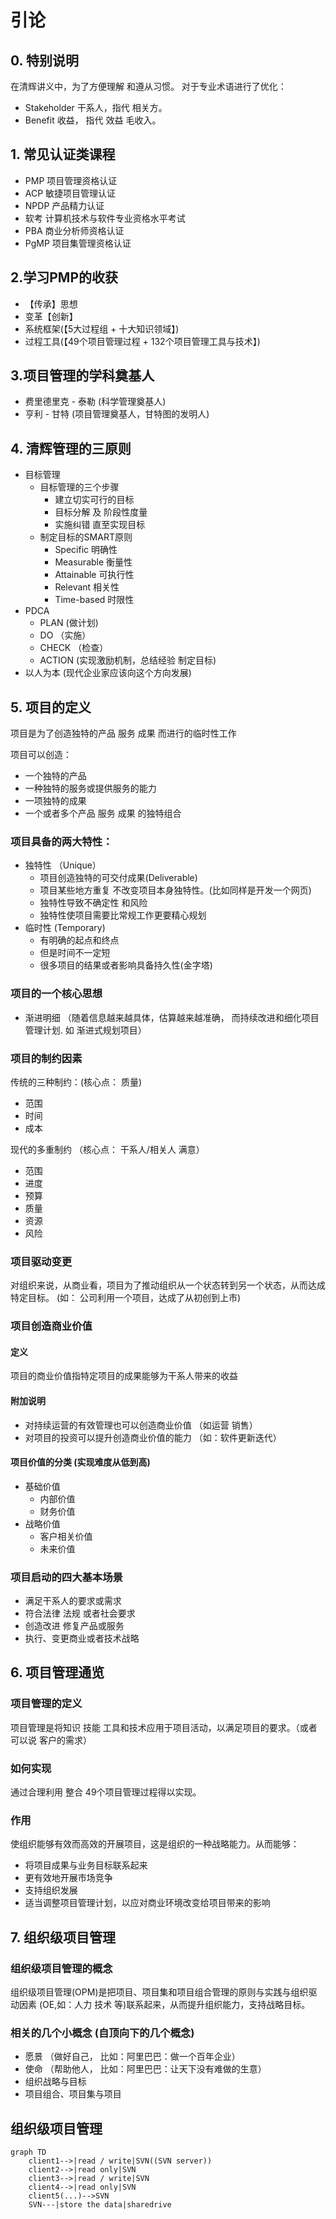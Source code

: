 # 引论
## 0. 特别说明
在清辉讲义中，为了方便理解 和遵从习惯。 对于专业术语进行了优化：
- Stakeholder  干系人，指代 相关方。
- Benefit 收益， 指代 效益 毛收入。

## 1. 常见认证类课程
- PMP  项目管理资格认证
- ACP  敏捷项目管理认证
- NPDP 产品精力认证
- 软考  计算机技术与软件专业资格水平考试
- PBA 商业分析师资格认证
- PgMP  项目集管理资格认证
 
## 2.学习PMP的收获
- 【传承】思想
- 变革【创新】
- 系统框架(【5大过程组 + 十大知识领域】)
- 过程工具(【49个项目管理过程 + 132个项目管理工具与技术】)

## 3.项目管理的学科奠基人
- 费里德里克 - 泰勒 (科学管理奠基人)
- 亨利 - 甘特 (项目管理奠基人，甘特图的发明人)

## 4. 清辉管理的三原则
- 目标管理
  - 目标管理的三个步骤
    - 建立切实可行的目标
    - 目标分解 及 阶段性度量
    - 实施纠错 直至实现目标
  - 制定目标的SMART原则
    - Specific 明确性
    - Measurable 衡量性
    - Attainable 可执行性
    - Relevant 相关性
    - Time-based 时限性
- PDCA
  - PLAN (做计划)
  - DO  （实施）
  - CHECK （检查）
  - ACTION (实现激励机制，总结经验 制定目标)
- 以人为本 (现代企业家应该向这个方向发展)

## 5. 项目的定义
项目是为了创造独特的产品 服务 成果 而进行的临时性工作

项目可以创造：
- 一个独特的产品
- 一种独特的服务或提供服务的能力
- 一项独特的成果
- 一个或者多个产品 服务 成果 的独特组合

### 项目具备的两大特性：
- 独特性 （Unique）
  - 项目创造独特的可交付成果(Deliverable)
  - 项目某些地方重复 不改变项目本身独特性。(比如同样是开发一个网页)
  - 独特性导致不确定性 和风险
  - 独特性使项目需要比常规工作更要精心规划
- 临时性 (Temporary)
  - 有明确的起点和终点
  - 但是时间不一定短
  - 很多项目的结果或者影响具备持久性(金字塔)

### 项目的一个核心思想
- 渐进明细 （随着信息越来越具体，估算越来越准确， 而持续改进和细化项目管理计划.
如 渐进式规划项目）

### 项目的制约因素
传统的三种制约：(核心点： 质量)
- 范围
- 时间
- 成本

现代的多重制约 （核心点： 干系人/相关人 满意）
- 范围
- 进度
- 预算
- 质量
- 资源
- 风险

### 项目驱动变更
对组织来说，从商业看，项目为了推动组织从一个状态转到另一个状态，从而达成特定目标。
(如： 公司利用一个项目，达成了从初创到上市)

### 项目创造商业价值
#### 定义
项目的商业价值指特定项目的成果能够为干系人带来的收益
#### 附加说明
- 对持续运营的有效管理也可以创造商业价值 （如运营 销售）
- 对项目的投资可以提升创造商业价值的能力 （如：软件更新迭代）

#### 项目价值的分类 (实现难度从低到高)
- 基础价值 
  - 内部价值 
  - 财务价值 
- 战略价值 
  - 客户相关价值 
  - 未来价值 

### 项目启动的四大基本场景
- 满足干系人的要求或需求
- 符合法律 法规 或者社会要求
- 创造改进 修复产品或服务
- 执行、变更商业或者技术战略


## 6. 项目管理通览
### 项目管理的定义
项目管理是将知识 技能  工具和技术应用于项目活动，以满足项目的要求。（或者可以说 客户的需求）
### 如何实现
通过合理利用 整合 49个项目管理过程得以实现。
### 作用
使组织能够有效而高效的开展项目，这是组织的一种战略能力。从而能够：
- 将项目成果与业务目标联系起来
- 更有效地开展市场竞争
- 支持组织发展
- 适当调整项目管理计划，以应对商业环境改变给项目带来的影响

## 7. 组织级项目管理
### 组织级项目管理的概念
组织级项目管理(OPM)是把项目、项目集和项目组合管理的原则与实践与组织驱动因素
(OE,如：人力 技术 等)联系起来，从而提升组织能力，支持战略目标。

### 相关的几个小概念 (自顶向下的几个概念)
 - 愿景 （做好自己， 比如：阿里巴巴：做一个百年企业）
 - 使命 （帮助他人， 比如：阿里巴巴：让天下没有难做的生意）
 - 组织战略与目标
 - 项目组合、项目集与项目
 
## 组织级项目管理
```mermaid
graph TD
    client1-->|read / write|SVN((SVN server))
    client2-->|read only|SVN
    client3-->|read / write|SVN
    client4-->|read only|SVN
    client5(...)-->SVN
    SVN---|store the data|sharedrive
```

  





